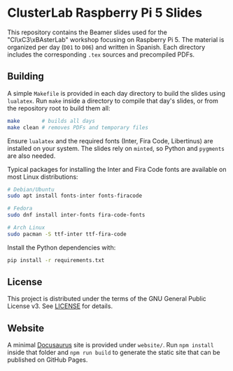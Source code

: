 # ClusterLab Raspberry Pi 5 Slides

This repository contains the Beamer slides used for the "Cl\xC3\xBAsterLab" workshop focusing on Raspberry Pi 5. The material is organized per day (`D01` to `D06`) and written in Spanish. Each directory includes the corresponding `.tex` sources and precompiled PDFs.

## Building

A simple `Makefile` is provided in each day directory to build the slides using `lualatex`. Run `make` inside a directory to compile that day's slides, or from the repository root to build them all:

```bash
make       # builds all days
make clean # removes PDFs and temporary files
```

Ensure `lualatex` and the required fonts (Inter, Fira Code, Libertinus) are installed on your system. The slides rely on `minted`, so Python and `pygments` are also needed.

Typical packages for installing the Inter and Fira Code fonts are available on most Linux distributions:

```bash
# Debian/Ubuntu
sudo apt install fonts-inter fonts-firacode

# Fedora
sudo dnf install inter-fonts fira-code-fonts

# Arch Linux
sudo pacman -S ttf-inter ttf-fira-code
```

Install the Python dependencies with:

```bash
pip install -r requirements.txt
```

## License

This project is distributed under the terms of the GNU General Public License v3. See [LICENSE](LICENSE) for details.

## Website

A minimal [Docusaurus](https://docusaurus.io) site is provided under `website/`.
Run `npm install` inside that folder and `npm run build` to generate the static
site that can be published on GitHub Pages.
